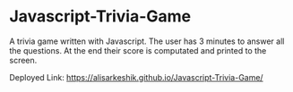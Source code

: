 # Javascript-Trivia-Game

A trivia game written with Javascript. The user has 3 minutes to answer all the questions. At the end their score is computated and printed to the screen. 

Deployed Link: https://alisarkeshik.github.io/Javascript-Trivia-Game/
